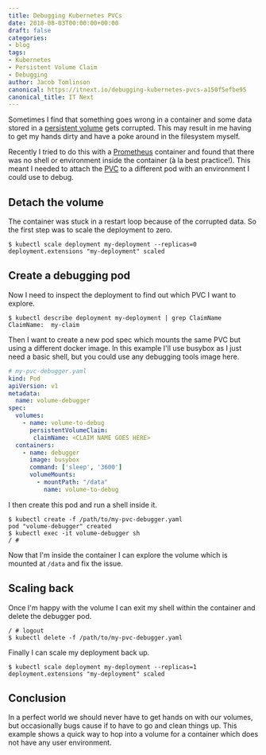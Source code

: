 ```yaml
---
title: Debugging Kubernetes PVCs
date: 2018-08-03T00:00:00+00:00
draft: false
categories:
- blog
tags:
- Kubernetes
- Persistent Volume Claim
- Debugging
author: Jacob Tomlinson
canonical: https://itnext.io/debugging-kubernetes-pvcs-a150f5efbe95
canonical_title: IT Next
---
```


Sometimes I find that something goes wrong in a container and some data stored in a [persistent volume](https://kubernetes.io/docs/concepts/storage/persistent-volumes/) gets corrupted. This may result in me having to get my hands dirty and have a poke around in the filesystem myself.

Recently I tried to do this with a [Prometheus](https://github.com/prometheus/prometheus) container and found that there was no shell or environment inside the container (à la best practice!). This meant I needed to attach the [PVC](https://kubernetes.io/docs/concepts/storage/persistent-volumes/#persistentvolumeclaims) to a different pod with an environment I could use to debug.

## Detach the volume

The container was stuck in a restart loop because of the corrupted data. So the first step was to scale the deployment to zero.

```console
$ kubectl scale deployment my-deployment --replicas=0
deployment.extensions "my-deployment" scaled
```

## Create a debugging pod

Now I need to inspect the deployment to find out which PVC I want to explore.

```console
$ kubectl describe deployment my-deployment | grep ClaimName
ClaimName:  my-claim
```

Then I want to create a new pod spec which mounts the same PVC but using a different docker image. In this example I'll use busybox as I just need a basic shell, but you could use any debugging tools image here.

```yaml
# my-pvc-debugger.yaml
kind: Pod
apiVersion: v1
metadata:
  name: volume-debugger
spec:
  volumes:
    - name: volume-to-debug
      persistentVolumeClaim:
       claimName: <CLAIM NAME GOES HERE>
  containers:
    - name: debugger
      image: busybox
      command: ['sleep', '3600']
      volumeMounts:
        - mountPath: "/data"
          name: volume-to-debug
```

I then create this pod and run a shell inside it.

```console
$ kubectl create -f /path/to/my-pvc-debugger.yaml
pod "volume-debugger" created
$ kubectl exec -it volume-debugger sh
/ #
```

Now that I'm inside the container I can explore the volume which is mounted at `/data` and fix the issue.

## Scaling back

Once I'm happy with the volume I can exit my shell within the container and delete the debugger pod.

```console
/ # logout
$ kubectl delete -f /path/to/my-pvc-debugger.yaml
```

Finally I can scale my deployment back up.

```console
$ kubectl scale deployment my-deployment --replicas=1
deployment.extensions "my-deployment" scaled
```

## Conclusion

In a perfect world we should never have to get hands on with our volumes, but occasionally bugs cause if to have to go and clean things up. This example shows a quick way to hop into a volume for a container which does not have any user environment.
